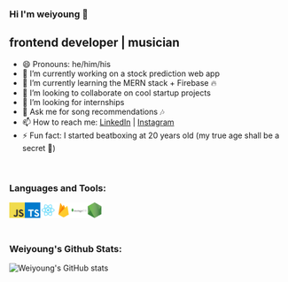 ### Hi I'm weiyoung 👋

## frontend developer | musician

- 😄 Pronouns: he/him/his
- 🔭 I’m currently working on a stock prediction web app
- 🌱 I’m currently learning the MERN stack + Firebase 🔥
- 👯 I’m looking to collaborate on cool startup projects
- 🤔 I’m looking for internships
- 💬 Ask me for song recommendations 🎶
- 📫 How to reach me: [LinkedIn](https://www.linkedin.com/in/weiyoung/) | [Instagram](https://www.instagram.com/wei2young/)
- ⚡ Fun fact: I started beatboxing at 20 years old (my true age shall be a secret 🤭)

<br/>

### Languages and Tools:

<img align="left" alt="JavaScript" height="28"
     src="https://raw.githubusercontent.com/github/explore/80688e429a7d4ef2fca1e82350fe8e3517d3494d/topics/javascript/javascript.png"/>
<img align="left" alt="TypeScript" height="28"
     src="https://raw.githubusercontent.com/github/explore/80688e429a7d4ef2fca1e82350fe8e3517d3494d/topics/typescript/typescript.png"/>
<img align="left" alt="React" height="28"
       src="https://raw.githubusercontent.com/github/explore/80688e429a7d4ef2fca1e82350fe8e3517d3494d/topics/react/react.png"/>
<img align="left" alt="Firebase" height="28"
       src="https://raw.githubusercontent.com/github/explore/80688e429a7d4ef2fca1e82350fe8e3517d3494d/topics/firebase/firebase.png"/>
<img align="left" alt="MongoDB" height="28"
       src="https://raw.githubusercontent.com/github/explore/80688e429a7d4ef2fca1e82350fe8e3517d3494d/topics/mongodb/mongodb.png"/>
<img align="left" alt="Node" height="28"
       src="https://raw.githubusercontent.com/github/explore/80688e429a7d4ef2fca1e82350fe8e3517d3494d/topics/nodejs/nodejs.png"/>

<br/>
<br/>
<br/>

### Weiyoung's Github Stats:

![Weiyoung's GitHub stats](https://github-readme-stats.vercel.app/api?username=weiyoung&theme=dark&show_icons=true&hide_border=true&hide_title=true&include_all_commits=true&count_private=true)
